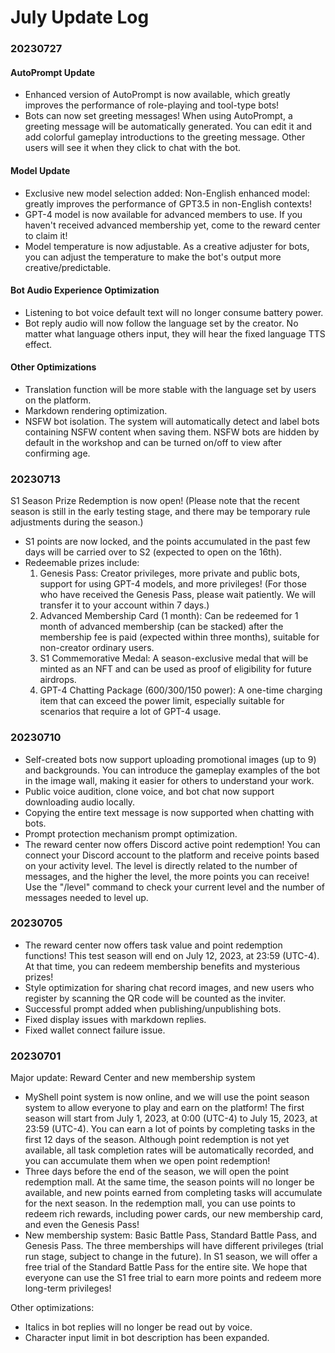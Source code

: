 # July Update Log

### 20230727

#### AutoPrompt Update

* Enhanced version of AutoPrompt is now available, which greatly improves the performance of role-playing and tool-type bots! 
* Bots can now set greeting messages! When using AutoPrompt, a greeting message will be automatically generated. You can edit it and add colorful gameplay introductions to the greeting message. Other users will see it when they click to chat with the bot.

#### Model Update

* Exclusive new model selection added: Non-English enhanced model: greatly improves the performance of GPT3.5 in non-English contexts! 
* GPT-4 model is now available for advanced members to use. If you haven't received advanced membership yet, come to the reward center to claim it! 
* Model temperature is now adjustable. As a creative adjuster for bots, you can adjust the temperature to make the bot's output more creative/predictable.

#### Bot Audio Experience Optimization

* Listening to bot voice default text will no longer consume battery power. 
* Bot reply audio will now follow the language set by the creator. No matter what language others input, they will hear the fixed language TTS effect.

#### Other Optimizations

* Translation function will be more stable with the language set by users on the platform. 
* Markdown rendering optimization. 
* NSFW bot isolation. The system will automatically detect and label bots containing NSFW content when saving them. NSFW bots are hidden by default in the workshop and can be turned on/off to view after confirming age.



### 20230713

S1 Season Prize Redemption is now open! (Please note that the recent season is still in the early testing stage, and there may be temporary rule adjustments during the season.)

* S1 points are now locked, and the points accumulated in the past few days will be carried over to S2 (expected to open on the 16th). 
* Redeemable prizes include: 
  1. Genesis Pass: Creator privileges, more private and public bots, support for using GPT-4 models, and more privileges! (For those who have received the Genesis Pass, please wait patiently. We will transfer it to your account within 7 days.) 
  2. Advanced Membership Card (1 month): Can be redeemed for 1 month of advanced membership (can be stacked) after the membership fee is paid (expected within three months), suitable for non-creator ordinary users. 
  3. S1 Commemorative Medal: A season-exclusive medal that will be minted as an NFT and can be used as proof of eligibility for future airdrops. 
  4. GPT-4 Chatting Package (600/300/150 power): A one-time charging item that can exceed the power limit, especially suitable for scenarios that require a lot of GPT-4 usage.

### 20230710

* Self-created bots now support uploading promotional images (up to 9) and backgrounds. You can introduce the gameplay examples of the bot in the image wall, making it easier for others to understand your work. 
* Public voice audition, clone voice, and bot chat now support downloading audio locally. 
* Copying the entire text message is now supported when chatting with bots. 
* Prompt protection mechanism prompt optimization. 
* The reward center now offers Discord active point redemption! You can connect your Discord account to the platform and receive points based on your activity level. The level is directly related to the number of messages, and the higher the level, the more points you can receive! Use the "/level" command to check your current level and the number of messages needed to level up.

### 20230705

* The reward center now offers task value and point redemption functions! This test season will end on July 12, 2023, at 23:59 (UTC-4). At that time, you can redeem membership benefits and mysterious prizes! 
* Style optimization for sharing chat record images, and new users who register by scanning the QR code will be counted as the inviter. 
* Successful prompt added when publishing/unpublishing bots. 
* Fixed display issues with markdown replies. 
* Fixed wallet connect failure issue.

### 20230701

Major update: Reward Center and new membership system

* MyShell point system is now online, and we will use the point season system to allow everyone to play and earn on the platform! The first season will start from July 1, 2023, at 0:00 (UTC-4) to July 15, 2023, at 23:59 (UTC-4). You can earn a lot of points by completing tasks in the first 12 days of the season. Although point redemption is not yet available, all task completion rates will be automatically recorded, and you can accumulate them when we open point redemption! 
* Three days before the end of the season, we will open the point redemption mall. At the same time, the season points will no longer be available, and new points earned from completing tasks will accumulate for the next season. In the redemption mall, you can use points to redeem rich rewards, including power cards, our new membership card, and even the Genesis Pass! 
* New membership system: Basic Battle Pass, Standard Battle Pass, and Genesis Pass. The three memberships will have different privileges (trial run stage, subject to change in the future). In S1 season, we will offer a free trial of the Standard Battle Pass for the entire site. We hope that everyone can use the S1 free trial to earn more points and redeem more long-term privileges!

Other optimizations:

* Italics in bot replies will no longer be read out by voice. 
* Character input limit in bot description has been expanded.
